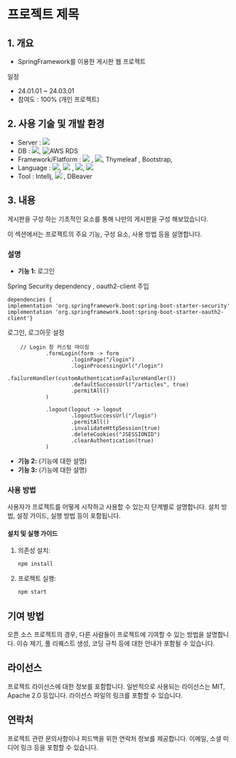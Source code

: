 # 프로젝트 제목

## 1. 개요

* SpringFramework를 이용한 게시판 웹 프로젝트
  
일정
* 24.01.01 ~ 24.03.01
* 참여도 : 100% (개인 프로젝트)

## 2. 사용 기술 및 개발 환경

* Server : <img src="https://img.shields.io/badge/Amazon%20EC2-FF9900?style=for-the-badge&logo=Amazon%20EC2&logoColor=white">
* DB : <img src="https://img.shields.io/badge/MySQL-4479A1?style=for-the-badge&logo=MySQL&logoColor=white">, ![AWS RDS](https://img.shields.io/badge/AWS%20RDS-FF9900?style=for-the-badge&logo=amazonaws&logoColor=white)
* Framework/Flatform :  <img src="https://img.shields.io/badge/springboot-6DB33F.svg?&style=for-the-badge&logo=springboot&logoColor=FFFFFF" /> , <img src="https://img.shields.io/badge/Spring Security-6DB33F?style=for-the-badge&logo=Spring Security&logoColor=white">, Thymeleaf , Bootstrap, 
* Language :   <img src="https://img.shields.io/badge/Java-007396.svg?&style=for-the-badge&logo=Java&logoColor=white"/>,   <img src="https://img.shields.io/badge/javascript-F7DF1E.svg?&style=for-the-badge&logo=javascript&logoColor=FFFFFF" /> , <img src="https://img.shields.io/badge/html5-E34F26.svg?&style=for-the-badge&logo=html5&logoColor=FFFFFF" />, <img src="https://img.shields.io/badge/css3-1572B6.svg?&style=for-the-badge&logo=css3&logoColor=FFFFFF+" />
* Tool : Intellj, <img src="https://img.shields.io/badge/Git-F05032?style=flat-square&logo=git&logoColor=white"/> , DBeaver



## 3. 내용

게시판을 구성 하는 기초적인 요소를 통해 나만의 게시판을 구성 해보았습니다.

이 섹션에서는 프로젝트의 주요 기능, 구성 요소, 사용 방법 등을 설명합니다. 

### 설명

- **기능 1:**  로그인
  
Spring Security dependency , oauth2-client 주입


	dependencies {
	implementation 'org.springframework.boot:spring-boot-starter-security'
	implementation 'org.springframework.boot:spring-boot-starter-oauth2-client'}

로그인, 로그아웃 설정

  		// Login 창 커스텀 마이징 
                .formLogin(form -> form
                        .loginPage("/login") 
                        .loginProcessingUrl("/login")  
                        .failureHandler(customAuthenticationFailureHandler()) 
                        .defaultSuccessUrl("/articles", true)
                        .permitAll()
                )

                .logout(logout -> logout
                        .logoutSuccessUrl("/login")
                        .permitAll()
                        .invalidateHttpSession(true)
                        .deleteCookies("JSESSIONID")
                        .clearAuthentication(true)
                )

  
  
- **기능 2:** (기능에 대한 설명)
- **기능 3:** (기능에 대한 설명)


























### 사용 방법

사용자가 프로젝트를 어떻게 시작하고 사용할 수 있는지 단계별로 설명합니다. 설치 방법, 설정 가이드, 실행 방법 등이 포함됩니다.

#### 설치 및 실행 가이드

1. 의존성 설치:

    ```bash
    npm install
    ```

2. 프로젝트 실행:

    ```bash
    npm start
    ```

## 기여 방법

오픈 소스 프로젝트의 경우, 다른 사람들이 프로젝트에 기여할 수 있는 방법을 설명합니다. 이슈 제기, 풀 리퀘스트 생성, 코딩 규칙 등에 대한 안내가 포함될 수 있습니다.

## 라이선스

프로젝트 라이선스에 대한 정보를 포함합니다. 일반적으로 사용되는 라이선스는 MIT, Apache 2.0 등입니다. 라이선스 파일의 링크를 포함할 수 있습니다.

## 연락처

프로젝트 관련 문의사항이나 피드백을 위한 연락처 정보를 제공합니다. 이메일, 소셜 미디어 링크 등을 포함할 수 있습니다.
